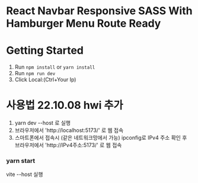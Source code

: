 
# React Navbar Responsive SASS With Hamburger Menu Route Ready

# Getting Started
1. Run `npm install` or `yarn install`
2. Run `npm run dev`
3. Click Local:(Ctrl+Your Ip)

# 사용법 22.10.08 hwi 추가
1. yarn dev --host 로 실행
2. 브라우저에서 'http://localhost:5173/' 로 웹 접속
3. 스마트폰에서 접속시 (같은 네트워크망에서 가능)
    ipconfig로 IPv4 주소 확인 후 브라우저에서 'http://IPv4주소:5173/' 로 웹 접속

###  yarn start
vite --host 실행